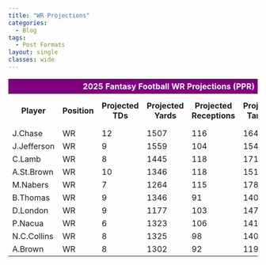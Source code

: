 ```yaml
---
title: "WR Projections"
categories:
  - Blog
tags:
  - Post Formats
layout: single
classes: wide
---
```


<table>
  <tr style="background-color: purple;">
    <th colspan="7" style="color: white; font-weight: bold;">2025 Fantasy Football WR Projections (PPR)</th>
  </tr>
  <tr>
    <th>Player</th>
    <th>Position</th>
    <th>Projected TDs</th>
    <th>Projected Yards</th>
    <th>Projected Receptions</th>
    <th>Projected Targets</th>
    <th>Projected Fantasy Points</th>
  </tr>
  <tr>
    <td>J.Chase</td>
    <td>WR</td>
    <td>12</td>
    <td>1507</td>
    <td>116</td>
    <td>164</td>
    <td>339</td>
  </tr>
  <tr>
    <td>J.Jefferson</td>
    <td>WR</td>
    <td>9</td>
    <td>1559</td>
    <td>104</td>
    <td>154</td>
    <td>313</td>
  </tr>
  <tr>
    <td>C.Lamb</td>
    <td>WR</td>
    <td>8</td>
    <td>1445</td>
    <td>118</td>
    <td>171</td>
    <td>312</td>
  </tr>
  <tr>
    <td>A.St.Brown</td>
    <td>WR</td>
    <td>10</td>
    <td>1346</td>
    <td>118</td>
    <td>151</td>
    <td>311</td>
  </tr>
  <tr>
    <td>M.Nabers</td>
    <td>WR</td>
    <td>7</td>
    <td>1264</td>
    <td>115</td>
    <td>178</td>
    <td>285</td>
  </tr>
  <tr>
    <td>B.Thomas</td>
    <td>WR</td>
    <td>9</td>
    <td>1346</td>
    <td>91</td>
    <td>140</td>
    <td>283</td>
  </tr>
  <tr>
    <td>D.London</td>
    <td>WR</td>
    <td>9</td>
    <td>1177</td>
    <td>103</td>
    <td>147</td>
    <td>275</td>
  </tr>
  <tr>
    <td>P.Nacua</td>
    <td>WR</td>
    <td>6</td>
    <td>1323</td>
    <td>106</td>
    <td>141</td>
    <td>274</td>
  </tr>
  <tr>
    <td>N.C.Collins</td>
    <td>WR</td>
    <td>8</td>
    <td>1325</td>
    <td>98</td>
    <td>140</td>
    <td>271</td>
  </tr>
  <tr>
    <td>A.Brown</td>
    <td>WR</td>
    <td>8</td>
    <td>1302</td>
    <td>92</td>
    <td>119</td>
    <td>270</td>
  </tr>
</table>
